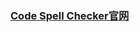 ### <a href="https://marketplace.visualstudio.com/items?itemName=streetsidesoftware.code-spell-checker" target="_blank">Code Spell Checker官网</a>


